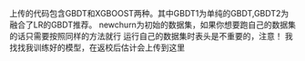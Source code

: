 上传的代码包含GBDT和XGBOOST两种。其中GBDT1为单纯的GBDT,GBDT2为融合了LR的GBDT推荐。
newchurn为初始的数据集，如果你想要跑自己的数据集的话只需要按照同样的方法就行
运行自己的数据集时表头是不重要的，注意！
我找找我训练好的模型，在返校后估计会上传到这里
